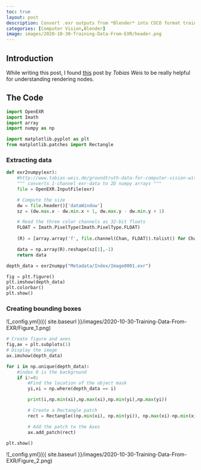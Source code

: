 ```yaml
---
toc: true
layout: post
description: Convert .exr outputs from *Blender* into COCO format training data.
categories: [Computer Vision,Blender]
image: images/2020-10-30-Training-Data-From-EXR/header.png
---
```


Introduction
-------------

While writing this post, I found [this](http://www.tobias-weis.de/groundtruth-data-for-computer-vision-with-blender/) post by *Tobias Weis* to be really helpful for understanding rendering nodes. 


The Code
-------------

```python
import OpenEXR
import Imath
import array
import numpy as np

import matplotlib.pyplot as plt
from matplotlib.patches import Rectangle
```


### Extracting data

```python
def exr2numpy(exr):
    #http://www.tobias-weis.de/groundtruth-data-for-computer-vision-with-blender/
    """ converts 1-channel exr-data to 2D numpy arrays """                                                                    
    file = OpenEXR.InputFile(exr)

    # Compute the size
    dw = file.header()['dataWindow']
    sz = (dw.max.x - dw.min.x + 1, dw.max.y - dw.min.y + 1)

    # Read the three color channels as 32-bit floats
    FLOAT = Imath.PixelType(Imath.PixelType.FLOAT)
    
    (R) = [array.array('f', file.channel(Chan, FLOAT)).tolist() for Chan in ("R") ]

    data = np.array(R).reshape(sz[1],-1)
    return data

depth_data = exr2numpy("Metadata/Index/Image0001.exr")
```

```python
fig = plt.figure()
plt.imshow(depth_data)
plt.colorbar()
plt.show()
```

### Creating bounding boxes

![_config.yml]({{ site.baseurl }}/images/2020-10-30-Training-Data-From-EXR/Figure_1.png)


```python
# Create figure and axes
fig,ax = plt.subplots(1)
# Display the image
ax.imshow(depth_data)

for i in np.unique(depth_data):
    #index 0 is the background
    if i!=0:
    	#Find the location of the object mask
        yi,xi = np.where(depth_data == i)

        print(i,np.min(xi),np.max(xi),np.min(yi),np.max(yi))

        # Create a Rectangle patch
        rect = Rectangle((np.min(xi), np.min(yi)), np.max(xi)-np.min(xi), np.max(yi)-np.min(yi), linewidth=2, edgecolor='r', facecolor='none', alpha=0.8)

        # Add the patch to the Axes
        ax.add_patch(rect)

plt.show()
```

![_config.yml]({{ site.baseurl }}/images/2020-10-30-Training-Data-From-EXR/Figure_2.png)





